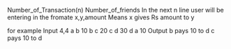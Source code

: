 Number_of_Transaction(n) Number_of_friends
In the next n line user will be entering in the fromate x,y,amount
Means x gives Rs amount to y

for example
Input
4,4
a b 10
b c 20
c d 30
d a 10
Output
b pays 10 to d
c pays 10 to d
